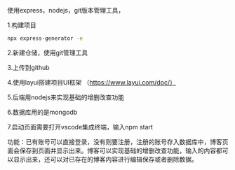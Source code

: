 使用express，nodejs，git版本管理工具，

1.构建项目

```sh
npx express-generator -e
```

2.新建仓储，使用git管理工具

3.上传到github

4.使用layui搭建项目UI框架 （https://www.layui.com/doc/）

5.后端用nodejs来实现基础的增删改查功能

6.数据库用的是mongodb

7.启动页面需要打开vscode集成终端，输入npm start

功能：已有账号可以直接登录，没有则要注册，注册的账号存入数据库中，博客页面会保存到页面并显示出来。博客可以实现基础的增删改查功能，输入的内容都可以显示出来，还可以对已存在的博客内容进行编辑保存或者删除数据。



